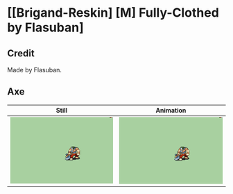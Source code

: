 # [\[Brigand-Reskin\] \[M\] Fully-Clothed by Flasuban]

## Credit

Made by Flasuban.
	
## Axe

| Still | Animation |
| :---: | :-------: |
| ![Axe still](./Axe_000.png) | ![Axe animation](./Axe.gif) |
